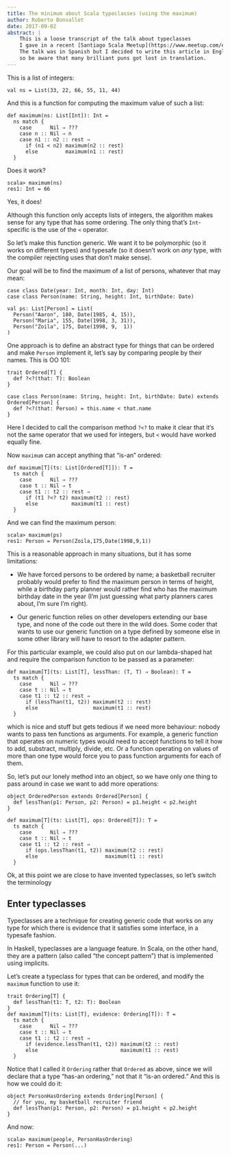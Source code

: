 ```yaml
---
title: The minimum about Scala typeclasses (using the maximum)
author: Roberto Bonvallet
date: 2017-09-02
abstract: |
    This is a loose transcript of the talk about typeclasses
    I gave in a recent [Santiago Scala Meetup](https://www.meetup.com/es/Santiago-Scala-Meetup/events/240507350/).
    The talk was in Spanish but I decided to write this article in English,
    so be aware that many brilliant puns got lost in translation.
---
```


This is a list of integers:

~~~~ {.scala}
val ns = List(33, 22, 66, 55, 11, 44)
~~~~

And this is a function for computing
the maximum value of such a list:

~~~~ {.scala}
def maximum(ns: List[Int]): Int =
  ns match {
    case      Nil ⇒ ???
    case n :: Nil ⇒ n
    case n1 :: n2 :: rest ⇒
      if (n1 < n2) maximum(n2 :: rest)
      else         maximum(n1 :: rest)
  }
~~~~

Does it work?

~~~~
scala> maximum(ns)
res1: Int = 66
~~~~

Yes, it does!

Although this function only accepts lists of integers,
the algorithm makes sense for any type that has some ordering.
The only thing that’s `Int`-specific
is the use of the ``<`` operator.

So let’s make this function generic.
We want it to be polymorphic (so it works on different types)
and typesafe
(so it doesn’t work on *any* type,
with the compiler rejecting uses that don’t make sense).

Our goal will be to find the maximum of a list of persons,
whatever that may mean:

~~~~ {.scala}
case class Date(year: Int, month: Int, day: Int)
case class Person(name: String, height: Int, birthDate: Date)

val ps: List[Person] = List(
  Person("Aaron", 180, Date(1985, 4, 15)),
  Person("Maria", 155, Date(1998, 3, 31)),
  Person("Zoila", 175, Date(1998, 9,  1))
)
~~~~

One approach is to define an abstract type for things that can be ordered
and make `Person` implement it,
let’s say by comparing people by their names.
This is OO 101:

~~~~ {.scala}
trait Ordered[T] {
  def ?<?(that: T): Boolean
}

case class Person(name: String, height: Int, birthDate: Date) extends Ordered[Person] {
  def ?<?(that: Person) = this.name < that.name
}
~~~~

Here I decided to call the comparison method ``?<?``
to make it clear that it‘s not the same operator that we used for integers,
but ``<`` would have worked equally fine.

Now ``maximum`` can accept anything that “is-an” ordered:

~~~~ {.scala}
def maximum[T](ts: List[Ordered[T]]): T =
  ts match {
    case      Nil ⇒ ???
    case t :: Nil ⇒ t
    case t1 :: t2 :: rest ⇒
      if (t1 ?<? t2) maximum(t2 :: rest)
      else           maximum(t1 :: rest)
  }
~~~~

And we can find the maximum person:

~~~~
scala> maximum(ps)
res1: Person = Person(Zoila,175,Date(1998,9,1))
~~~~

This is a reasonable approach in many situations,
but it has some limitations:

* We have forced persons to be ordered by name;
  a basketball recruiter probably would prefer to find
  the maximum person in terms of height,
  while a birthday party planner would rather
  find who has the maximum birthday date in the year
  (I’m just guessing what party planners cares about,
  I’m sure I’m right).

* Our generic function relies on other developers
  extending our base type,
  and none of the code out there in the wild does.
  Some coder that wants to use our generic function
  on a type defined by someone else in some other library
  will have to resort to the adapter pattern.

For this particular example,
we could also put on our lambda-shaped hat
and require the comparison function
to be passed as a parameter:

~~~~ {.scala}
def maximum[T](ts: List[T], lessThan: (T, T) ⇒ Boolean): T =
  ts match {
    case      Nil ⇒ ???
    case t :: Nil ⇒ t
    case t1 :: t2 :: rest ⇒
      if (lessThan(t1, t2)) maximum(t2 :: rest)
      else                  maximum(t1 :: rest)
  }
~~~~

which is nice and stuff but gets tedious
if we need more behaviour:
nobody wants to pass ten functions as arguments.
For example,
a generic function that operates on numeric types
would need to accept functions to tell it
how to add, substract, multiply, divide, etc.
Or a function operating on values of more than one type
would force you to pass function arguments
for each of them.

So, let’s put our lonely method into an object,
so we have only one thing to pass around
in case we want to add more operations:

~~~~ {.scala}
object OrderedPerson extends Ordered[Person] {
  def lessThan(p1: Person, p2: Person) = p1.height < p2.height
}

def maximum[T](ts: List[T], ops: Ordered[T]): T =
  ts match {
    case      Nil ⇒ ???
    case t :: Nil ⇒ t
    case t1 :: t2 :: rest ⇒
      if (ops.lessThan(t1, t2)) maximum(t2 :: rest)
      else                      maximum(t1 :: rest)
  }
~~~~

Ok, at this point we are close to have invented typeclasses,
so let’s switch the terminology 

Enter typeclasses
-----------------

Typeclasses are a technique for creating generic code
that works on any type for which there is evidence
that it satisfies some interface,
in a typesafe fashion.

In Haskell, typeclasses are a language feature.
In Scala, on the other hand,
they are a pattern (also called “the concept pattern”)
that is implemented using implicits.

Let’s create a typeclass for types that can be ordered,
and modify the ``maximum`` function to use it:

~~~~ {.scala}
trait Ordering[T] {
  def lessThan(t1: T, t2: T): Boolean
}
def maximum[T](ts: List[T], evidence: Ordering[T]): T =
  ts match {
    case      Nil ⇒ ???
    case t :: Nil ⇒ t
    case t1 :: t2 :: rest ⇒
      if (evidence.lessThan(t1, t2)) maximum(t2 :: rest)
      else                           maximum(t1 :: rest)
  }
~~~~

Notice that I called it ``Ordering`` rather that ``Ordered`` as above,
since we will declare that a type “has-an ordering,”
not that it “is-an ordered.”
And this is how we could do it:

~~~~ {.scala}
object PersonHasOrdering extends Ordering[Person] {
  // for you, my basketball recruiter friend
  def lessThan(p1: Person, p2: Person) = p1.height < p2.height
}
~~~~

And now:

~~~~
scala> maximum(people, PersonHasOrdering)
res1: Person = Person(...)
~~~~
